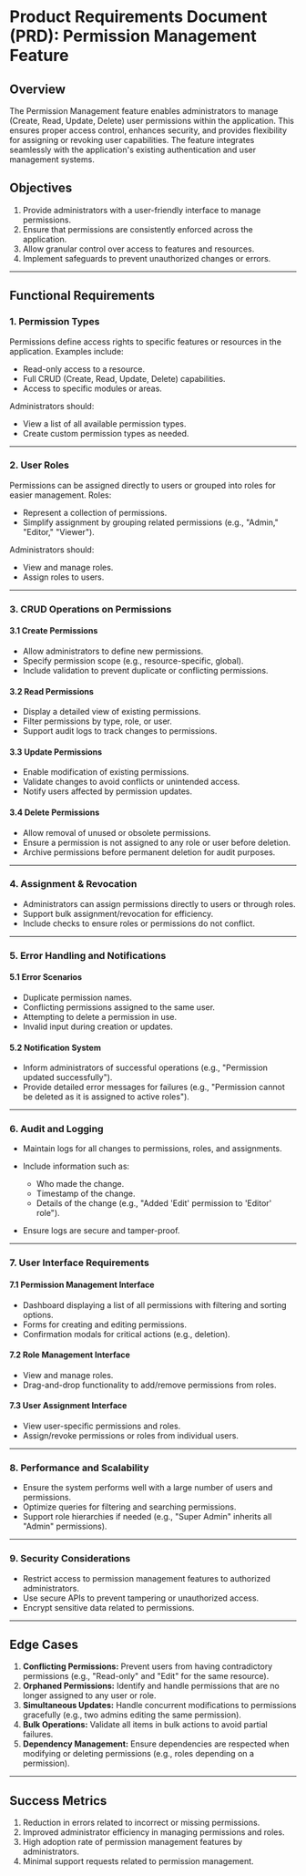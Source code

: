 # Product Requirements Document (PRD): Permission Management Feature

## Overview
The Permission Management feature enables administrators to manage (Create, Read, Update, Delete) user permissions within the application. This ensures proper access control, enhances security, and provides flexibility for assigning or revoking user capabilities. The feature integrates seamlessly with the application's existing authentication and user management systems.

## Objectives
1. Provide administrators with a user-friendly interface to manage permissions.
2. Ensure that permissions are consistently enforced across the application.
3. Allow granular control over access to features and resources.
4. Implement safeguards to prevent unauthorized changes or errors.

---

## Functional Requirements

### 1. **Permission Types**
Permissions define access rights to specific features or resources in the application. Examples include:
- Read-only access to a resource.
- Full CRUD (Create, Read, Update, Delete) capabilities.
- Access to specific modules or areas.

Administrators should:
- View a list of all available permission types.
- Create custom permission types as needed.

---

### 2. **User Roles**
Permissions can be assigned directly to users or grouped into roles for easier management. Roles:
- Represent a collection of permissions.
- Simplify assignment by grouping related permissions (e.g., "Admin," "Editor," "Viewer").

Administrators should:
- View and manage roles.
- Assign roles to users.

---

### 3. **CRUD Operations on Permissions**
#### **3.1 Create Permissions**
- Allow administrators to define new permissions.
- Specify permission scope (e.g., resource-specific, global).
- Include validation to prevent duplicate or conflicting permissions.

#### **3.2 Read Permissions**
- Display a detailed view of existing permissions.
- Filter permissions by type, role, or user.
- Support audit logs to track changes to permissions.

#### **3.3 Update Permissions**
- Enable modification of existing permissions.
- Validate changes to avoid conflicts or unintended access.
- Notify users affected by permission updates.

#### **3.4 Delete Permissions**
- Allow removal of unused or obsolete permissions.
- Ensure a permission is not assigned to any role or user before deletion.
- Archive permissions before permanent deletion for audit purposes.

---

### 4. **Assignment & Revocation**
- Administrators can assign permissions directly to users or through roles.
- Support bulk assignment/revocation for efficiency.
- Include checks to ensure roles or permissions do not conflict.

---

### 5. **Error Handling and Notifications**
#### **5.1 Error Scenarios**
- Duplicate permission names.
- Conflicting permissions assigned to the same user.
- Attempting to delete a permission in use.
- Invalid input during creation or updates.

#### **5.2 Notification System**
- Inform administrators of successful operations (e.g., "Permission updated successfully").
- Provide detailed error messages for failures (e.g., "Permission cannot be deleted as it is assigned to active roles").

---

### 6. **Audit and Logging**
- Maintain logs for all changes to permissions, roles, and assignments.
- Include information such as:
  - Who made the change.
  - Timestamp of the change.
  - Details of the change (e.g., "Added 'Edit' permission to 'Editor' role").

- Ensure logs are secure and tamper-proof.

---

### 7. **User Interface Requirements**
#### **7.1 Permission Management Interface**
- Dashboard displaying a list of all permissions with filtering and sorting options.
- Forms for creating and editing permissions.
- Confirmation modals for critical actions (e.g., deletion).

#### **7.2 Role Management Interface**
- View and manage roles.
- Drag-and-drop functionality to add/remove permissions from roles.

#### **7.3 User Assignment Interface**
- View user-specific permissions and roles.
- Assign/revoke permissions or roles from individual users.

---

### 8. **Performance and Scalability**
- Ensure the system performs well with a large number of users and permissions.
- Optimize queries for filtering and searching permissions.
- Support role hierarchies if needed (e.g., "Super Admin" inherits all "Admin" permissions).

---

### 9. **Security Considerations**
- Restrict access to permission management features to authorized administrators.
- Use secure APIs to prevent tampering or unauthorized access.
- Encrypt sensitive data related to permissions.

---

## Edge Cases
1. **Conflicting Permissions:** Prevent users from having contradictory permissions (e.g., "Read-only" and "Edit" for the same resource).
2. **Orphaned Permissions:** Identify and handle permissions that are no longer assigned to any user or role.
3. **Simultaneous Updates:** Handle concurrent modifications to permissions gracefully (e.g., two admins editing the same permission).
4. **Bulk Operations:** Validate all items in bulk actions to avoid partial failures.
5. **Dependency Management:** Ensure dependencies are respected when modifying or deleting permissions (e.g., roles depending on a permission).

---

## Success Metrics
1. Reduction in errors related to incorrect or missing permissions.
2. Improved administrator efficiency in managing permissions and roles.
3. High adoption rate of permission management features by administrators.
4. Minimal support requests related to permission management.

